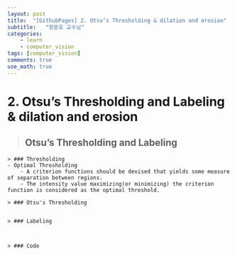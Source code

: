 ```yaml
---
layout: post
title:  "[GithubPages] 2. Otsu’s Thresholding & dilation and erosion"
subtitle:   "정문호 교수님"
categories: 
    - learn
    - computer_vision
tags: [computer_vision]
comments: true
use_math: true
---
```


# 2. Otsu’s Thresholding and Labeling & dilation and erosion
> ## Otsu’s Thresholding and Labeling
    > ### Thresholding
    - Optimal Thresholding
        - A criterion functions should be devised that yields some measure of separation between regions.
        - The intensity value maximizing(or minimizing) the criterion function is considered as the optimal threshold.

    > ### Otsu's Thresholding
    
    
    > ### Labeling

    

    > ### Code
```C++

```
